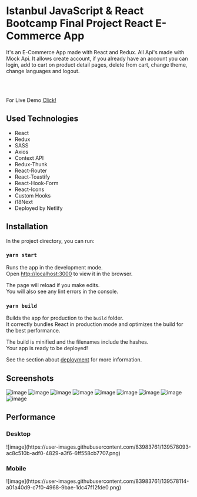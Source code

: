 # Istanbul JavaScript & React Bootcamp Final Project React E-Commerce App
It's an E-Commerce App made with React and Redux. All Api's made with Mock Api. It allows create account, if you already have an account you can login, add to cart on product detail pages, delete from cart, change theme, change languages and logout. 

<br>
<br>

For Live Demo [Click!](https://kodluyoruz-react-bootcamp-final-project.netlify.app/)


<h2>Used Technologies</h2>
  <ul>
    <li>React</li>
    <li>Redux</li>
    <li>SASS</li>
    <li>Axios</li>
    <li>Context API</li>
    <li>Redux-Thunk</li>
    <li>React-Router</li>
    <li>React-Toastify</li>
    <li>React-Hook-Form</li>
    <li>React-Icons</li>
    <li>Custom Hooks</li>
    <li>i18Next</li>
    <li>Deployed by Netlify</li>
  </ul>
<h2>Installation</h2>
In the project directory, you can run:

### `yarn start`

Runs the app in the development mode.\
Open [http://localhost:3000](http://localhost:3000) to view it in the browser.

The page will reload if you make edits.\
You will also see any lint errors in the console.

### `yarn build`

Builds the app for production to the `build` folder.\
It correctly bundles React in production mode and optimizes the build for the best performance.

The build is minified and the filenames include the hashes.\
Your app is ready to be deployed!

See the section about [deployment](https://facebook.github.io/create-react-app/docs/deployment) for more information.

<h2>Screenshots</h2>

![image](https://user-images.githubusercontent.com/83983761/139577700-105b7332-c770-4f27-8765-6f2de8d3aa28.png)
![image](https://user-images.githubusercontent.com/83983761/139577734-c6759b65-3e10-4164-a5c5-46cdbcefe5f4.png)
![image](https://user-images.githubusercontent.com/83983761/139577762-45d20a76-043b-4318-823d-4f14fcd03bda.png)
![image](https://user-images.githubusercontent.com/83983761/139577788-7bed4be0-4c48-4e7b-8a21-317626e788c9.png)
![image](https://user-images.githubusercontent.com/83983761/139577812-3a3a1dfe-e567-43d7-a1c8-a23cb183ca7d.png)
![image](https://user-images.githubusercontent.com/83983761/139577827-f497f5ff-31f9-4e12-b52d-7471dc572efe.png)
![image](https://user-images.githubusercontent.com/83983761/139577865-470739f5-ed54-49e3-ac2e-6d3e8c358dd8.png)
![image](https://user-images.githubusercontent.com/83983761/139577888-0f9cc78d-aa6e-4812-b704-03c3d75dd621.png)
![image](https://user-images.githubusercontent.com/83983761/139577915-70cb8116-fd24-44d6-bbd0-d6880c76a4a3.png)

<h2>Performance</h2>

<h3>Desktop</h3>
![image](https://user-images.githubusercontent.com/83983761/139578093-ac8c510b-adf0-4829-a3f6-6ff558cb7707.png)
<h3>Mobile</h3>
![image](https://user-images.githubusercontent.com/83983761/139578114-a01a40d9-c7f0-4968-9bae-1dc47f12fde0.png)




